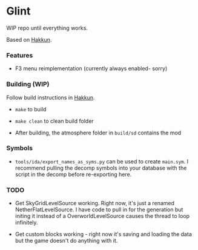 # Glint

WIP repo until everything works.

Based on [Hakkun](https://github.com/fruityloops1/LibHakkun).

### Features

- F3 menu reimplementation (currently always enabled- sorry)

### Building (WIP)

Follow build instructions in [Hakkun](https://github.com/fruityloops1/LibHakkun).

- `make` to build
- `make clean` to clean build folder

- After building, the atmosphere folder in `build/sd` contains the mod

### Symbols

- `tools/ida/export_names_as_syms.py` can be used to create `main.sym`. I recommend pulling the decomp symbols into your database with the script in the decomp before re-exporting here.

### TODO

- Get SkyGridLevelSource working. Right now, it's just a renamed NetherFlatLevelSource. I have code to pull in for the generation but initing it instead of a OverworldLevelSource causes the thread to loop infinitely.

- Get custom blocks working - right now it's saving and loading the data but the game doesn't do anything with it.
